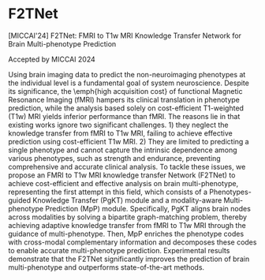# F2TNet
[MICCAI'24] F2TNet: FMRI to T1w MRI Knowledge Transfer Network for Brain Multi-phenotype Prediction

Accepted by MICCAI 2024

Using brain imaging data to predict the non-neuroimaging phenotypes at the individual level is a fundamental goal of system neuroscience. Despite its significance, the \emph{high acquisition cost} of functional Magnetic Resonance Imaging (fMRI) hampers its clinical translation in phenotype prediction, while the analysis based solely on cost-efficient T1-weighted (T1w) MRI yields inferior performance than fMRI. The reasons lie in that existing works ignore two significant challenges. 1) they neglect the knowledge transfer from fMRI to T1w MRI, failing to achieve effective prediction using cost-efficient T1w MRI. 2) They are limited to predicting a single phenotype and cannot capture the intrinsic dependence among various phenotypes, such as strength and endurance, preventing comprehensive and accurate clinical analysis. To tackle these issues, we propose an FMRI to T1w MRI knowledge transfer Network (F2TNet) to achieve cost-efficient and effective analysis on brain multi-phenotype, representing the first attempt in this field, which consists of a Phenotypes-guided Knowledge Transfer (PgKT) module and a modality-aware Multi-phenotype Prediction (MpP) module. Specifically, PgKT aligns brain nodes across modalities by solving a bipartite graph-matching problem, thereby achieving adaptive knowledge transfer from fMRI to T1w MRI through the guidance of multi-phenotype. Then, MpP enriches the phenotype codes with cross-modal complementary information and decomposes these codes to enable accurate multi-phenotype prediction. Experimental results demonstrate that the F2TNet significantly improves the prediction of brain multi-phenotype and outperforms state-of-the-art methods.
